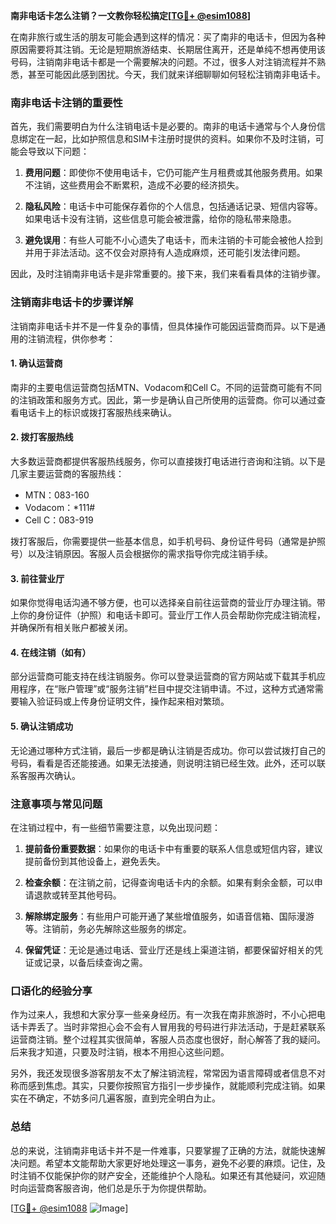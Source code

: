 **南非电话卡怎么注销？一文教你轻松搞定[[TG💪+ @esim1088](https://t.me/s/esim1088)]**

在南非旅行或生活的朋友可能会遇到这样的情况：买了南非的电话卡，但因为各种原因需要将其注销。无论是短期旅游结束、长期居住离开，还是单纯不想再使用该号码，注销南非电话卡都是一个需要解决的问题。不过，很多人对注销流程并不熟悉，甚至可能因此感到困扰。今天，我们就来详细聊聊如何轻松注销南非电话卡。

### 南非电话卡注销的重要性

首先，我们需要明白为什么注销电话卡是必要的。南非的电话卡通常与个人身份信息绑定在一起，比如护照信息和SIM卡注册时提供的资料。如果你不及时注销，可能会导致以下问题：

1. **费用问题**：即使你不使用电话卡，它仍可能产生月租费或其他服务费用。如果不注销，这些费用会不断累积，造成不必要的经济损失。
   
2. **隐私风险**：电话卡中可能保存着你的个人信息，包括通话记录、短信内容等。如果电话卡没有注销，这些信息可能会被泄露，给你的隐私带来隐患。

3. **避免误用**：有些人可能不小心遗失了电话卡，而未注销的卡可能会被他人捡到并用于非法活动。这不仅会对原持有人造成麻烦，还可能引发法律问题。

因此，及时注销南非电话卡是非常重要的。接下来，我们来看看具体的注销步骤。

### 注销南非电话卡的步骤详解

注销南非电话卡并不是一件复杂的事情，但具体操作可能因运营商而异。以下是通用的注销流程，供你参考：

#### 1. 确认运营商
南非的主要电信运营商包括MTN、Vodacom和Cell C。不同的运营商可能有不同的注销政策和服务方式。因此，第一步是确认自己所使用的运营商。你可以通过查看电话卡上的标识或拨打客服热线来确认。

#### 2. 拨打客服热线
大多数运营商都提供客服热线服务，你可以直接拨打电话进行咨询和注销。以下是几家主要运营商的客服热线：
- MTN：083-160
- Vodacom：*111#
- Cell C：083-919

拨打客服后，你需要提供一些基本信息，如手机号码、身份证件号码（通常是护照号）以及注销原因。客服人员会根据你的需求指导你完成注销手续。

#### 3. 前往营业厅
如果你觉得电话沟通不够方便，也可以选择亲自前往运营商的营业厅办理注销。带上你的身份证件（护照）和电话卡即可。营业厅工作人员会帮助你完成注销流程，并确保所有相关账户都被关闭。

#### 4. 在线注销（如有）
部分运营商可能支持在线注销服务。你可以登录运营商的官方网站或下载其手机应用程序，在“账户管理”或“服务注销”栏目中提交注销申请。不过，这种方式通常需要输入验证码或上传身份证明文件，操作起来相对繁琐。

#### 5. 确认注销成功
无论通过哪种方式注销，最后一步都是确认注销是否成功。你可以尝试拨打自己的号码，看看是否还能接通。如果无法接通，则说明注销已经生效。此外，还可以联系客服再次确认。

### 注意事项与常见问题

在注销过程中，有一些细节需要注意，以免出现问题：

1. **提前备份重要数据**：如果你的电话卡中有重要的联系人信息或短信内容，建议提前备份到其他设备上，避免丢失。

2. **检查余额**：在注销之前，记得查询电话卡内的余额。如果有剩余金额，可以申请退款或转至其他号码。

3. **解除绑定服务**：有些用户可能开通了某些增值服务，如语音信箱、国际漫游等。注销前，务必先解除这些服务的绑定。

4. **保留凭证**：无论是通过电话、营业厅还是线上渠道注销，都要保留好相关的凭证或记录，以备后续查询之需。

### 口语化的经验分享

作为过来人，我想和大家分享一些亲身经历。有一次我在南非旅游时，不小心把电话卡弄丢了。当时非常担心会不会有人冒用我的号码进行非法活动，于是赶紧联系运营商注销。整个过程其实很简单，客服人员态度也很好，耐心解答了我的疑问。后来我才知道，只要及时注销，根本不用担心这些问题。

另外，我还发现很多游客朋友不太了解注销流程，常常因为语言障碍或者信息不对称而感到焦虑。其实，只要你按照官方指引一步步操作，就能顺利完成注销。如果实在不确定，不妨多问几遍客服，直到完全明白为止。

### 总结

总的来说，注销南非电话卡并不是一件难事，只要掌握了正确的方法，就能快速解决问题。希望本文能帮助大家更好地处理这一事务，避免不必要的麻烦。记住，及时注销不仅能保护你的财产安全，还能维护个人隐私。如果还有其他疑问，欢迎随时向运营商客服咨询，他们总是乐于为你提供帮助。

[[TG💪+ @esim1088](https://t.me/s/esim1088) ![Image](https://i.postimg.cc/4NQfJmqS/Snipaste-2025-05-13-00-14-12.png)]